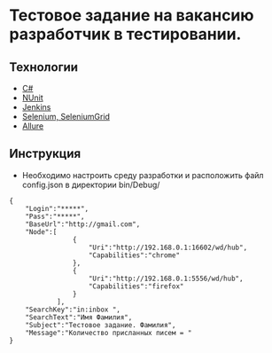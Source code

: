 # Тестовое задание на вакансию разработчик в тестировании.

## Технологии
* [C#](https://docs.microsoft.com/ru-ru/dotnet/csharp/)
* [NUnit](http://nunit.org/)
* [Jenkins](https://jenkins.io/)
* [Selenium, SeleniumGrid](https://www.seleniumhq.org/)
* [Allure](http://allure.qatools.ru/)

## Инструкция

* Необходимо настроить среду разработки и расположить файл config.json в директории bin/Debug/
```
{
    "Login":"*****",
    "Pass":"*****",
    "BaseUrl":"http://gmail.com",
    "Node":[
                {
                    "Uri":"http://192.168.0.1:16602/wd/hub",
                    "Capabilities":"chrome"
                },
                {
                    "Uri":"http://192.168.0.1:5556/wd/hub",
                    "Capabilities":"firefox"
                }                                                
            ],
    "SearchKey":"in:inbox ",
    "SearchText":"Имя Фамилия",    
    "Subject":"Тестовое задание. Фамилия",
    "Message":"Количество присланных писем = "
}
```
